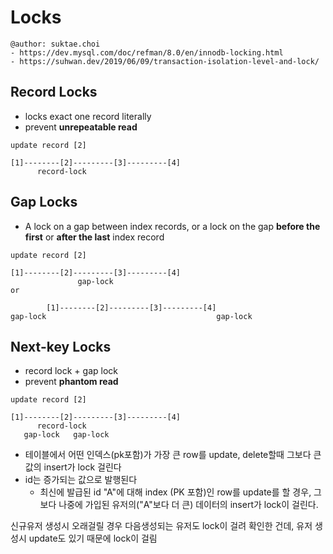 # Locks

```
@author: suktae.choi
- https://dev.mysql.com/doc/refman/8.0/en/innodb-locking.html
- https://suhwan.dev/2019/06/09/transaction-isolation-level-and-lock/
```

## Record Locks
- locks exact one record literally
- prevent **unrepeatable read**

```
update record [2]

[1]--------[2]---------[3]---------[4]
      record-lock
```

## Gap Locks
- A lock on a gap between index records, or a lock on the gap **before the first** or **after the last** index record

```
update record [2]

[1]--------[2]---------[3]---------[4]
               gap-lock
or

        [1]--------[2]---------[3]---------[4]
gap-lock                                      gap-lock
```

## Next-key Locks
- record lock + gap lock
- prevent **phantom read**

```
update record [2]

[1]--------[2]---------[3]---------[4]
      record-lock
   gap-lock   gap-lock
```

- 테이블에서 어떤 인덱스(pk포함)가 가장 큰 row를 update, delete할때 그보다 큰 값의 insert가 lock 걸린다
- id는 증가되는 값으로 발행된다
  - 최신에 발급된 id "A"에 대해 index (PK 포함)인 row를 update를 할 경우, 그보다 나중에 가입된 유저의("A"보다 더 큰) 데이터의 insert가 lock이 걸린다.

신규유저 생성시 오래걸릴 경우 다음생성되는 유저도 lock이 걸려 확인한 건데, 유저 생성시 update도 있기 때문에 lock이 걸림
